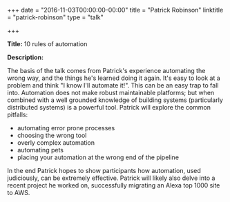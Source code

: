 +++
date = "2016-11-03T00:00:00-00:00"
title = "Patrick Robinson"
linktitle = "patrick-robinson"
type = "talk"

+++

<div class="span-15  ">
  <div class="span-15  last ">
  <p><strong>Title:</strong>
10 rules of automation
</p>

<p><strong>Description:</strong></p>

<p>
The basis of the talk comes from Patrick's experience automating the wrong way, and the things he's learned doing it again. It's easy to look at a problem and think "I know I'll automate it!". This can be an easy trap to fall into. Automation does not make robust maintainable platforms; but when combined with a well grounded knowledge of building systems (particularly distributed systems) is a powerful tool.
Patrick will explore the common pitfalls:
</p>
<ul>
<li>automating error prone processes</li>
<li>choosing the wrong tool</li>
<li>overly complex automation</li>
<li>automating pets</li>
<li>placing your automation at the wrong end of the pipeline</li>
</ul>
<p>
In the end Patrick hopes to show participants how automation, used judiciously, can be extremely effective. Patrick will likely also delve into a recent project he worked on, successfully migrating an Alexa top 1000 site to AWS.
</p>

  </div>
</div>

